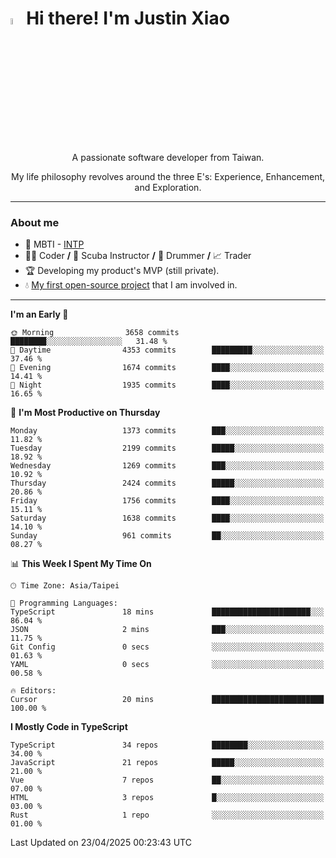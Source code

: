 # <img src="https://media.giphy.com/media/hvRJCLFzcasrR4ia7z/giphy.gif" width="5%">Hi there! I'm Justin Xiao
<p align="center">A passionate software developer from Taiwan.  </p>
<p align="center">My life philosophy revolves around the three E's: Experience, Enhancement, and Exploration.</p>

---
### About me
- 👀 MBTI - [INTP](https://www.16personalities.com/intp-personality)
- 👨‍💻 Coder **/** 🤿 Scuba Instructor **/** 🥁 Drummer **/** 📈 Trader
- 🏆 Developing my product's MVP (still private).
- 💧 [My first open-source project](https://github.com/Game-as-a-Service/Game-Lobby-Web) that I am involved in.

---
<!--START_SECTION:waka-->
**I'm an Early 🐤** 

```text
🌞 Morning                3658 commits        ████████░░░░░░░░░░░░░░░░░   31.48 % 
🌆 Daytime                4353 commits        █████████░░░░░░░░░░░░░░░░   37.46 % 
🌃 Evening                1674 commits        ████░░░░░░░░░░░░░░░░░░░░░   14.41 % 
🌙 Night                  1935 commits        ████░░░░░░░░░░░░░░░░░░░░░   16.65 % 
```
📅 **I'm Most Productive on Thursday** 

```text
Monday                   1373 commits        ███░░░░░░░░░░░░░░░░░░░░░░   11.82 % 
Tuesday                  2199 commits        █████░░░░░░░░░░░░░░░░░░░░   18.92 % 
Wednesday                1269 commits        ███░░░░░░░░░░░░░░░░░░░░░░   10.92 % 
Thursday                 2424 commits        █████░░░░░░░░░░░░░░░░░░░░   20.86 % 
Friday                   1756 commits        ████░░░░░░░░░░░░░░░░░░░░░   15.11 % 
Saturday                 1638 commits        ████░░░░░░░░░░░░░░░░░░░░░   14.10 % 
Sunday                   961 commits         ██░░░░░░░░░░░░░░░░░░░░░░░   08.27 % 
```


📊 **This Week I Spent My Time On** 

```text
🕑︎ Time Zone: Asia/Taipei

💬 Programming Languages: 
TypeScript               18 mins             ██████████████████████░░░   86.04 % 
JSON                     2 mins              ███░░░░░░░░░░░░░░░░░░░░░░   11.75 % 
Git Config               0 secs              ░░░░░░░░░░░░░░░░░░░░░░░░░   01.63 % 
YAML                     0 secs              ░░░░░░░░░░░░░░░░░░░░░░░░░   00.58 % 

🔥 Editors: 
Cursor                   20 mins             █████████████████████████   100.00 % 
```

**I Mostly Code in TypeScript** 

```text
TypeScript               34 repos            ████████░░░░░░░░░░░░░░░░░   34.00 % 
JavaScript               21 repos            █████░░░░░░░░░░░░░░░░░░░░   21.00 % 
Vue                      7 repos             ██░░░░░░░░░░░░░░░░░░░░░░░   07.00 % 
HTML                     3 repos             █░░░░░░░░░░░░░░░░░░░░░░░░   03.00 % 
Rust                     1 repo              ░░░░░░░░░░░░░░░░░░░░░░░░░   01.00 % 
```




 Last Updated on 23/04/2025 00:23:43 UTC
<!--END_SECTION:waka-->
